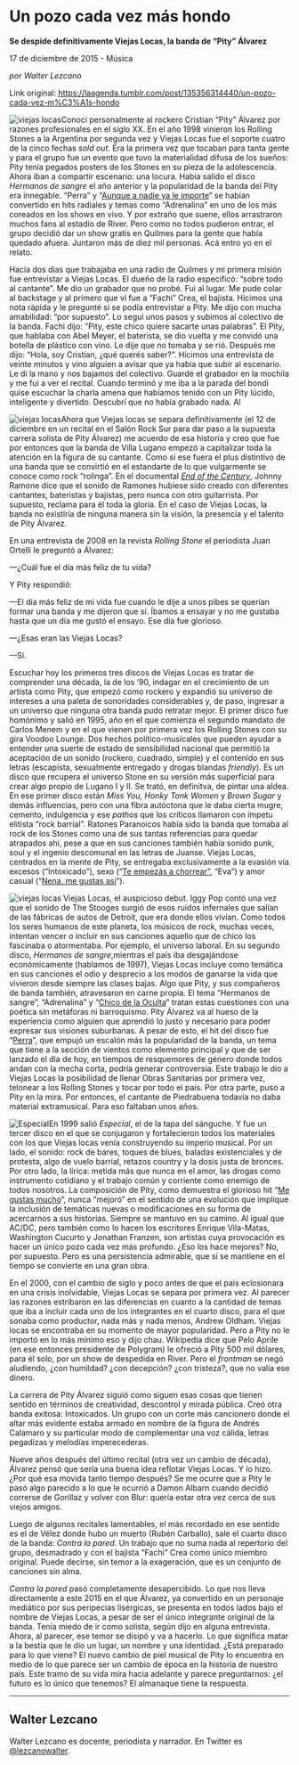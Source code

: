 # Un pozo cada vez más hondo

**Se despide definitivamente Viejas Locas, la banda de “Pity” Álvarez**

17 de diciembre de 2015 - Música

_por Walter Lezcano_

Link original: https://laagenda.tumblr.com/post/135356314440/un-pozo-cada-vez-m%C3%A1s-hondo

![viejas locas](https://64.media.tumblr.com/b35adc9c9d5fef04a6e3e408a0043004/tumblr_inline_pjzrgiURue1t6q87u_500.png)Conocí personalmente al rockero Cristian “Pity” Álvarez por razones profesionales en el siglo XX. En el año 1998 vinieron los Rolling Stones a la Argentina por segunda vez y Viejas Locas fue el soporte cuatro de la cinco fechas *sold out*. Era la primera vez que tocaban para tanta gente y para el grupo fue un evento que tuvo la materialidad difusa de los sueños: Pity tenía pegados posters de los Stones en su pieza de la adolescencia. Ahora iban a compartir escenario: una locura. Había salido el disco *Hermanos de sangre* el año anterior y la popularidad de la banda del Pity era innegable. “Perra” y “[Aunque a nadie ya le importe](https://www.youtube.com/watch?v=FCNNFZUBEfk)” se habían convertido en hits radiales y temas como “Adrenalina” en uno de los más coreados en los shows en vivo. Y por extraño que suene, ellos arrastraron muchos fans al estadio de River. Pero como no todos pudieron entrar, el grupo decidió dar un show gratis en Quilmes para la gente que había quedado afuera. Juntaron más de diez mil personas. Acá entro yo en el relato.

Hacía dos días que trabajaba en una radio de Quilmes y mi primera misión fue entrevistar a Viejas Locas. El dueño de la radio especificó: “sobre todo al cantante”. Me dio un grabador que no probé. Fui al lugar. Me pude colar al backstage y al primero que vi fue a “Fachi” Crea, el bajista. Hicimos una nota rápida y le pregunté si se podía entrevistar a Pity. Me dijo con mucha amabilidad: “por supuesto”. Lo seguí unos pasos y subimos al colectivo de la banda. Fachi dijo: “Pity, este chico quiere sacarte unas palabras”. El Pity, que hablaba con Abel Meyer, el baterista, se dio vuelta y me convidó una botella de plástico con vino. Le dije que no tomaba y se rió. Después me dijo: “Hola, soy Cristian, ¿qué querés saber?”. Hicimos una entrevista de veinte minutos y vino alguien a avisar que ya había que subir al escenario. Le di la mano y nos bajamos del colectivo. Guardé el grabador en la mochila y me fui a ver el recital. Cuando terminó y me iba a la parada del bondi quise escuchar la charla amena que habíamos tenido con un Pity lúcido, inteligente y divertido. Descubrí que no había grabado nada. Al 

![viejas locas](https://64.media.tumblr.com/b35adc9c9d5fef04a6e3e408a0043004/tumblr_inline_pjzrgiURue1t6q87u_250.png)Ahora que Viejas locas se separa definitivamente (el 12 de diciembre en un recital en el Salón Rock Sur para dar paso a la supuesta carrera solista de Pity Álvarez) me acuerdo de esa historia y creo que fue por entonces que la banda de Villa Lugano empezó a capitalizar toda la atención en la figura de su cantante. Como si ese fuera el plus distintivo de una banda que se convirtió en el estandarte de lo que vulgarmente se conoce como rock “rolinga”. En el documental *[End of the Century](https://www.youtube.com/watch?v=qSc70sZlFy4&list=PLQ4m3YbI-PmsbpUZsNMVJJ85ZRmg22-fQ)*, Johnny Ramone dice que el sonido de Ramones hubiese sido creado con diferentes cantantes, bateristas y bajistas, pero nunca con otro guitarrista. Por supuesto, reclama para él toda la gloria. En el caso de Viejas Locas, la banda no existiría de ninguna manera sin la visión, la presencia y el talento de Pity Álvarez.
 

En una entrevista de 2008 en la revista *Rolling Stone* el periodista Juan Ortelli le preguntó a Álvarez:  

 —¿Cuál fue el día más feliz de tu vida?  

 Y Pity respondió:  

 —El día más feliz de mi vida fue cuando le dije a unos pibes se querían formar una banda y 
 me dijeron que sí. Íbamos a ensayar y no me gustaba hasta que un día me gustó el ensayo. Ese día fue glorioso.   

 —¿Esas eran las Viejas Locas?   

 —Sí. 

Escuchar hoy los primeros tres discos de Viejas Locas es tratar de comprender una década, la de los ‘90, indagar en el crecimiento de un artista como Pity, que empezó como rockero y expandió su universo de intereses a una paleta de sonoridades considerables y, de paso, ingresar a un universo que ninguna otra banda pudo retratar mejor. El primer disco fue homónimo y salió en 1995, año en el que comienza el segundo mandato de Carlos Menem y en el que vienen por primera vez los Rolling Stones con su gira Voodoo Lounge. Dos hechos político-musicales que pueden ayudar a entender una suerte de estado de sensibilidad nacional que permitió la aceptación de un sonido (rockero, cuadrado, simple) y el contenido en sus letras (escapista, sexualmente entregado y drogas blandas *friendly*). Es un disco que recupera el universo Stone en su versión más superficial para crear algo propio de Lugano I y II. Se trató, en definitva, de pintar una aldea. En ese primer disco están *Miss You, Honky Tonk Women* y *Brown Sugar* y demás influencias, pero con una fibra autóctona que le daba cierta mugre, cemento, indulgencia y ese *pathos* que los críticos llamaron con ímpetu elitista “rock barrial”. Ratones Paranoicos había sido la banda que tomaba al rock de los Stones como una de sus tantas referencias para quedar atrapados ahí, pese a que en sus canciones también había sonido punk, soul y el ingenio descomunal en las letras de Juanse. Viejas Locas, centrados en la mente de Pity, se entregaba exclusivamente a la evasión vía excesos (“Intoxicado”), sexo (“[Te empezás a chorrear”](https://www.youtube.com/watch?v=vU55JdhUaCM), “Eva”) y amor casual (“[Nena, me gustas así](https://www.youtube.com/watch?v=orgqvmifLNU)”).
 

![viejas locas](https://64.media.tumblr.com/68e65840f00e887af422bd8d6545b750/tumblr_inline_pjzrgi44lG1t6q87u_500.jpg) Viejas Locas, el auspicioso debut. Iggy Pop contó una vez que el sonido de The Stooges surgió de esos ruidos infernales que salían de las fábricas de autos de Detroit, que era donde ellos vivían. Como todos los seres humanos de este planeta, los músicos de rock, muchas veces, intentan vencer o incluir en sus canciones aquello que de chico los fascinaba o atormentaba. Por ejemplo, el universo laboral. 
 En su segundo disco, *Hermanos de sangre*,mientras el país iba desgajándose económicamente (hablamos de 1997), Viejas Locas incluye como temática en sus canciones el odio y desprecio a los modos de ganarse la vida que vivieron desde siempre las clases bajas. Algo que Pity, y sus compañeros de banda también, atravesaron en carne propia. El tema “Hermanos de sangre”, “Adrenalina” y “[Chico de la Oculta](https://www.youtube.com/watch?v=ZXjVy9k47FA)” tratan estas cuestiones con una poética sin metáforas ni barroquismo. Pity Álvarez va al hueso de la experiencia como alguien que aprendió lo justo y necesario para poder expresar sus visiones suburbanas. A pesar de esto, el hit del disco fue “[Perra](https://www.youtube.com/watch?v=gdWULH_te4A)”, que empujó un escalón más la popularidad de la banda, un tema que tiene a la sección de vientos como elemento principal y que de ser lanzado el día de hoy, en tiempos de resquemores de género donde todos andan con la mecha corta, podría generar controversia. Este trabajo le dio a Viejas Locas la posibilidad de llenar Obras Sanitarias por primera vez, telonear a los Rolling Stones y tocar 
 por todo el país. Por otra parte, puso a Pity en la mira. Por entonces, el cantante de Piedrabuena todavía no daba material extramusical. Para eso faltaban unos años. 
 

![Especial](https://64.media.tumblr.com/b015f1df98e5900b64b1846830f397ce/tumblr_inline_pjzrgifUDs1t6q87u_250.jpg)En 1999 salió *Especial*, el de la tapa del sánguche. Y fue un tercer disco en el que se conjugaron y fortalecieron todos los materiales con los que Viejas locas venía construyendo su imperio musical. Por un lado, el sonido: rock de bares, toques de blues, baladas existenciales y de protesta, algo de vuelo barrial, retazos country y la dosis justa de bronces. Por otro lado, la lírica: metida más que nunca en el amor, las drogas como instrumento cotidiano y el trabajo común y corriente como enemigo de todos nosotros. La composición de Pity, como demuestra el glorioso hit “[Me gustas mucho](https://www.youtube.com/watch?v=xdmXDwDB138)”, nunca “mejoró” en el sentido de una evolución que implique la inclusión de temáticas nuevas o modificaciones en su forma de acercarnos a sus historias. Siempre se mantuvo en su camino. Al igual que AC/DC, pero también como lo hacen los escritores Enrique Vila-Matas, Washington Cucurto y Jonathan Franzen, son artistas cuya provocación es hacer un único pozo cada vez más profundo. ¿Eso los hace mejores? No, por supuesto. Pero es una persistencia admirable, que si se mantiene en el tiempo se convierte en una gran obra. 

En el 2000, con el cambio de siglo y poco antes de que el país eclosionara en una crisis inolvidable, Viejas Locas se separa por primera vez. Al parecer las razones estribaron en las diferencias en cuanto a la cantidad de temas que iba a incluir cada uno de los integrantes en el cuarto disco, para el que sonaba como productor, nada más y nada menos, Andrew Oldham. Viejas locas se encontraba en su momento de mayor popularidad. Pero a Pity no le importó en lo más mínimo eso y dijo chau. Wikipedia dice que Pelo Aprile (en ese entonces presidente de Polygram) le ofreció a Pity 500 mil dólares, para él solo, por un show de despedida en River. Pero el *frontman* se negó aludiendo, ¿con humildad? ¿con decepción? ¿con tristeza?, que no valía ese dinero. 

La carrera de Pity Álvarez siguió como siguen esas cosas que tienen sentido en términos de creatividad, descontrol y mirada pública. Creó otra banda exitosa: Intoxicados. Un grupo con un corte más cancionero donde el altar más evidente estaba armado en nombre de la figura de Andrés Calamaro y su particular modo de complementar una voz cálida, letras pegadizas y melodías imperecederas. 

Nueve años después del último recital (otra vez un cambio de década), Álvarez pensó que sería una buena idea reflotar Viejas Locas. Y lo hizo. ¿Por qué esa movida tanto tiempo después? Se me ocurre que a Pity le pasó algo parecido a lo que le ocurrió a Damon Albarn cuando decidió correrse de Gorillaz y volver con Blur: quería estar otra vez cerca de sus viejos amigos. 
 

Luego de algunos recitales lamentables, el más recordado en ese sentido es el de Vélez donde hubo un muerto (Rubén Carballo), sale el cuarto disco de la banda: *Contra la pared*. Un trabajo que no suma nada al repertorio del grupo, desmadrado y con el bajista “Fachi” Crea como único miembro original. Puede decirse, sin temor a la exageración, que es un conjunto de canciones sin alma. 
 

*Contra la pared* pasó completamente desapercibido. Lo que nos lleva directamente a este 2015 en el que Álvarez, ya convertido en un personaje mediático por sus peripecias lisérgicas, se presenta en todos lados bajo el nombre de Viejas Locas, a pesar de ser el único integrante original de la banda. Tenía miedo de ir como solista, según dijo en alguna entrevista. Ahora, al parecer, ese temor se disipó y va a hacerlo. Lo que significa matar a la bestia que le dio un lugar, un nombre y una identidad. ¿Está preparado para lo que viene? El nuevo cambio de piel musical de Pity lo encuentra en medio de lo que parece ser un cambio de época en la historia de nuestro país. Este tramo de su vida mira hacia adelante y parece preguntarnos: ¿el futuro es lo único que tenemos? El almanaque tiene la respuesta. 


  




---

 Walter Lezcano
---------------

 Walter Lezcano es docente, periodista y narrador. En Twitter es [@lezcanowalter](http://www.twitter.com/lezcanowalter). 

